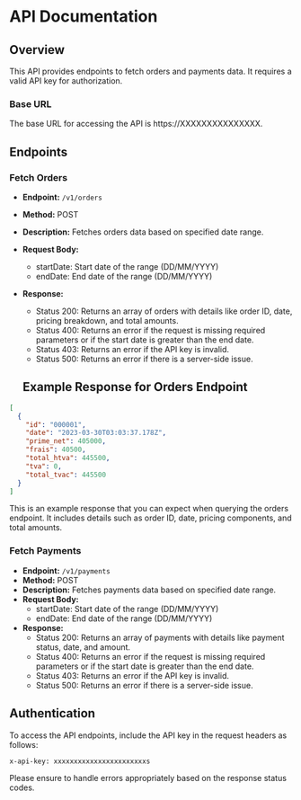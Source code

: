 # API Documentation

## Overview

This API provides endpoints to fetch orders and payments data. It requires a valid API key for authorization.

### Base URL

The base URL for accessing the API is https://XXXXXXXXXXXXXXX.

## Endpoints

### Fetch Orders

- **Endpoint:** `/v1/orders`
- **Method:** POST
- **Description:** Fetches orders data based on specified date range.
- **Request Body:**
  - startDate: Start date of the range (DD/MM/YYYY)
  - endDate: End date of the range (DD/MM/YYYY)
- **Response:**

  - Status 200: Returns an array of orders with details like order ID, date, pricing breakdown, and total amounts.
  - Status 400: Returns an error if the request is missing required parameters or if the start date is greater than the end date.
  - Status 403: Returns an error if the API key is invalid.
  - Status 500: Returns an error if there is a server-side issue.

  ## Example Response for Orders Endpoint

```json
[
  {
    "id": "000001",
    "date": "2023-03-30T03:03:37.178Z",
    "prime_net": 405000,
    "frais": 40500,
    "total_htva": 445500,
    "tva": 0,
    "total_tvac": 445500
  }
]
```

This is an example response that you can expect when querying the orders endpoint. It includes details such as order ID, date, pricing components, and total amounts.

### Fetch Payments

- **Endpoint:** `/v1/payments`
- **Method:** POST
- **Description:** Fetches payments data based on specified date range.
- **Request Body:**
  - startDate: Start date of the range (DD/MM/YYYY)
  - endDate: End date of the range (DD/MM/YYYY)
- **Response:**
  - Status 200: Returns an array of payments with details like payment status, date, and amount.
  - Status 400: Returns an error if the request is missing required parameters or if the start date is greater than the end date.
  - Status 403: Returns an error if the API key is invalid.
  - Status 500: Returns an error if there is a server-side issue.

## Authentication

To access the API endpoints, include the API key in the request headers as follows:

```
x-api-key: xxxxxxxxxxxxxxxxxxxxxxxs
```

Please ensure to handle errors appropriately based on the response status codes.
